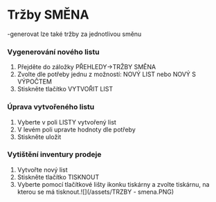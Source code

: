 # Tržby SMĚNA

-generovat lze také tržby za jednotlivou směnu

### Vygenerování nového listu

1. Přejděte do záložky PŘEHLEDY-&gt;TRŽBY SMĚNA
2. Zvolte dle potřeby jednu z možností: NOVÝ LIST nebo NOVÝ S VÝPOČTEM
3. Stiskněte tlačítko VYTVOŘIT LIST

### Úprava vytvořeného listu

1. Vyberte v poli LISTY vytvořený list
2. V levém poli upravte hodnoty dle potřeby
3. Stiskněte uložit

### Vytištění inventury prodeje

1. Vytvořte nový list
2. Stiskněte tlačítko TISKNOUT
3. Vyberte pomocí tlačítkové lišty ikonku tiskárny a zvolte tiskárnu, na kterou se má tisknout.![](/assets/TRZBY - smena.PNG)



